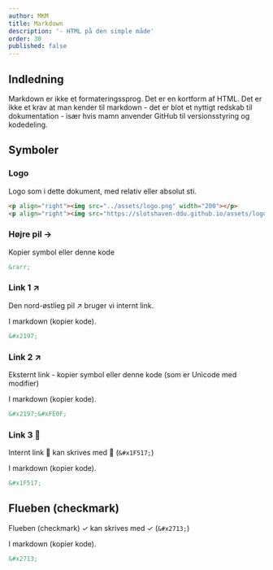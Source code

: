 ```yaml
---
author: MKM
title: Markdown
description: '- HTML på den simple måde'
order: 30
published: false
---
```

## Indledning

Markdown er ikke et formateringssprog. Det er en kortform af HTML.
Det er ikke et krav at man kender til markdown - det er blot et nyttigt redskab til dokumentation - især hvis mamn anvender GitHub til versionsstyring og kodedeling.

## Symboler

### Logo

Logo som i dette dokument, med relativ eller absolut sti.

```html
<p align="right"><img src="../assets/logo.png" width="200"></p>
<p align="right"><img src="https://slotshaven-ddu.github.io/assets/logo.png" width="200"></p>
```

### Højre pil &rarr;

Kopier symbol eller denne kode

```markdown
&rarr;
```

### Link 1 ↗

Den nord-østlieg pil &#x2197; bruger vi internt link.

I markdown (kopier kode).

```markdown
&#x2197;
```

### Link 2 ↗️

Eksternt link - kopier symbol eller denne kode (som er Unicode med modifier)

I markdown (kopier kode).

```markdown
&#x2197;&#xFE0F;
```

### Link 3 🔗

Internt link 🔗 kan skrives med &#x1F517; (`&#x1F517;`)

I markdown (kopier kode).

``` markdown
&#x1F517;
```

## Flueben (checkmark)

Flueben (checkmark) ✓ kan skrives med &#x2713; (`&#x2713;`)

I markdown (kopier kode).

``` markdown
&#x2713;
```
